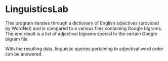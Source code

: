 # LinguisticsLab

This program iterates through a dictionary of English adjectives (provided by WordNet) and is compared to a various files containing Google bigrams. The end result is a list of adjectival bigrams special to the certain Google bigram file.

With the resulting data, linguistic queries pertaining to adjectival word order can be answered.

